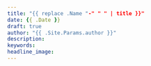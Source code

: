 ```yaml
---
title: "{{ replace .Name "-" " " | title }}"
date: {{ .Date }}
draft: true
author: "{{ .Site.Params.author }}"
description: 
keywords:
headline_image:
---
```


